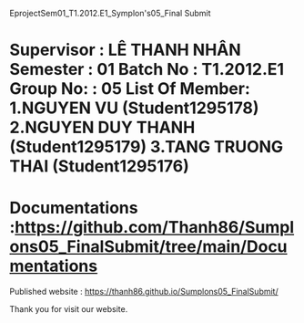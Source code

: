 EprojectSem01_T1.2012.E1_Symplon's05_Final Submit

Supervisor : LÊ THANH NHÂN
Semester : 01
Batch No : T1.2012.E1
Group No: : 05
List Of Member:
      1.NGUYEN VU (Student1295178)
      2.NGUYEN DUY THANH (Student1295179)
      3.TANG TRUONG THAI (Student1295176)
 ======================================= 
Documentations :https://github.com/Thanh86/Sumplons05_FinalSubmit/tree/main/Documentations
======================================= 
Published website : https://thanh86.github.io/Sumplons05_FinalSubmit/


Thank you for visit our website.
